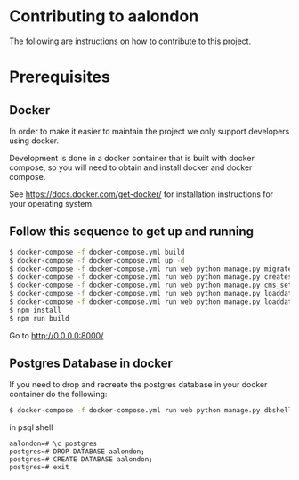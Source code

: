 # Contributing to aalondon

The following are instructions on how to contribute to this project.

# Prerequisites

## Docker

In order to make it easier to maintain the project we only support developers using
docker. 

Development is done in a docker container that is built with docker compose, so
you will need to obtain and install docker and docker compose.

See <https://docs.docker.com/get-docker/> for installation instructions for
your operating system.

## Follow this sequence to get up and running

```bash
$ docker-compose -f docker-compose.yml build
$ docker-compose -f docker-compose.yml up -d
$ docker-compose -f docker-compose.yml run web python manage.py migrate
$ docker-compose -f docker-compose.yml run web python manage.py createsuperuser
$ docker-compose -f docker-compose.yml run web python manage.py cms_setup
$ docker-compose -f docker-compose.yml run web python manage.py loaddata physical_meetings
$ docker-compose -f docker-compose.yml run web python manage.py loaddata online_meetings
$ npm install
$ npm run build
```
Go to http://0.0.0.0:8000/

## Postgres Database in docker

If you need to drop and recreate the postgres database in your docker container do the following:

```bash
$ docker-compose -f docker-compose.yml run web python manage.py dbshell
```
in psql shell

```psql
aalondon=# \c postgres
postgres=# DROP DATABASE aalondon;
postgres=# CREATE DATABASE aalondon;
postgres=# exit
```



